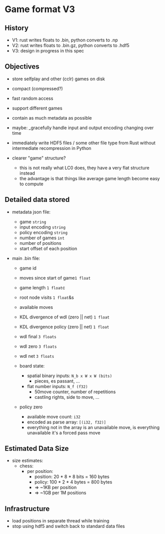 # Game format V3

## History

* V1: rust writes floats to .bin, python converts to .np
* V2: rust writes floats to .bin.gz, python converts to .hdf5
* V3: design in progress in this spec

## Objectives

* store selfplay and other (cclr) games on disk

* compact (compressed?)

* fast random access

* support different games

* contain as much metadata as possible

* maybe: _gracefully handle input and output encoding changing over time

* immediately write HDF5 files / some other file type from Rust without intermediate recompression in Python

* clearer "game" structure?
    * this is not really what LC0 does, they have a very flat structure instead
    * the advantage is that things like average game length become easy to compute

## Detailed data stored

* metadata json file:

    * game `string`
    * input encoding `string`
    * policy encoding `string`
    * number of games `int`
    * number of positions
    * start offset of each position

* main .bin file:

    * game id

    * moves since start of game`1 float`

    * game length `1 float`c

    * root node visits `1 float`&s

    * available moves

        

    * KDL divergence of wdl (zero || net) `1 float`

    * KDL divergence policy (zero || net) `1 float`

        

    * wdl final `3 floats`

    * wdl zero `3 floats`

    * wdl net `3 floats`

        

    * board state:

        * spatial binary inputs: `N_b x W x W (bits)`
            * pieces, es passant, ...
        * flat number inputs: `N_f (f32)`
            * 50move counter, number of repetitions
            * castling rights, side to move, ...

    * policy zero

        * available move count: `i32`
        * encoded as parse array: `[(i32, f32)]`
        * everything not in the array is an unavailable move, is everything unavailable it's a forced pass move

## Estimated Data Size

* size estimates:
    * chess:
        * per position:
            * position: 20 * 8 * 8 bits = 160 bytes
            * policy: 100 * 2 * 4 bytes = 800 bytes
            * => ~1KB per position
            * => ~1GB per 1M positions

## Infrastructure

* load positions in separate thread while training
* stop using hdf5 and switch back to standard data files


